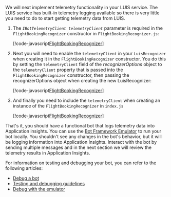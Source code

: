 We will next implement telemetry functionality in your LUIS service. The LUIS service has built-in telemetry logging available so there is very little you need to do to start getting telemetry data from LUIS.  <!---If you are interested in enabling telemetry in a QnA Maker enabled bot, see [Add telemetry to your QnAMaker bot](../v4sdk/bot-builder-telemetry-QnAMaker.md).-->

1. The _`IBotTelemetryClient telemetryClient`_ parameter is required in the `FlightBookingRecognizer` constructor in `FlightBookingRecognizer.js`:

    [!code-javascript[FlightBookingRecognizer](~/../botbuilder-samples/samples/javascript_nodejs/21.corebot-app-insights/dialogs/flightBookingRecognizer.js?range=6-16&highlight=6)]


    <!-- This is the code block that the code snippet link should point to:
    ```javascript
    class FlightBookingRecognizer {
        constructor(config, telemetryClient) {
            const luisIsConfigured = config && config.applicationId && config.endpointKey && config.endpoint;
            if (luisIsConfigured) {
                // Set the recognizer options depending on which endpoint version you want to use e.g v2 or v3.
                // More details can be found in https://docs.microsoft.com/azure/cognitive-services/luis/luis-migration-api-v3
                const recognizerOptions = {
                    apiVersion: 'v3',
                    telemetryClient: telemetryClient
                };

                this.recognizer = new LuisRecognizer(config, recognizerOptions);
            }
        }
    ```
    -->

2. Next you will need to enable the `telemetryClient` in your `LuisRecognizer` when creating it in the `FlightBookingRecognizer` constructor. You do this by setting the `telemetryClient` field of the _recognizerOptions_  object to the `telemetryClient` property that is passed into the `FlightBookingRecognizer` constructor, then passing the recognizerOptions object when creating the new LuisRecognizer:

    [!code-javascript[FlightBookingRecognizer](~/../botbuilder-samples/samples/javascript_nodejs/21.corebot-app-insights/dialogs/flightBookingRecognizer.js?range=7-19&highlight=12-17)]


    <!-- This is the code block that the code snippet link should point to:
    ```javascript
        if (luisIsConfigured) {
            // Set the recognizer options depending on which endpoint version you want to use e.g v2 or v3.
            // More details can be found in https://docs.microsoft.com/azure/cognitive-services/luis/luis-migration-api-v3
            const recognizerOptions = {
                apiVersion: 'v3',
                telemetryClient: telemetryClient
            };

            this.recognizer = new LuisRecognizer(config, recognizerOptions);
        }
    ```
    -->

3. And finally you need to include the `telemetryClient` when creating an instance of the `FlightBookingRecognizer` in `index.js`


    [!code-javascript[FlightBookingRecognizer](~/../botbuilder-samples/samples/javascript_nodejs/21.corebot-app-insights/index.js?range=82)]


    <!-- This is the code block that the code snippet link should point to:
    ```javascript
    const luisRecognizer = new FlightBookingRecognizer(luisConfig, telemetryClient); 
    ```
    -->

That's it, you should have a functional bot that logs telemetry data into Application insights. You can use the [Bot Framework Emulator](https://aka.ms/bot-framework-emulator-readme) to run your bot locally. You shouldn't see any changes in the bot's behavior, but it will be logging information into Application Insights. Interact with the bot by sending multiple messages and in the next section we will review the telemetry results in Application Insights.

For information on testing and debugging your bot, you can refer to the following articles:

 * [Debug a bot](../bot-service-debug-bot.md)
 * [Testing and debugging guidelines](../v4sdk/bot-builder-testing-debugging.md)
 * [Debug with the emulator](../bot-service-debug-emulator.md)


